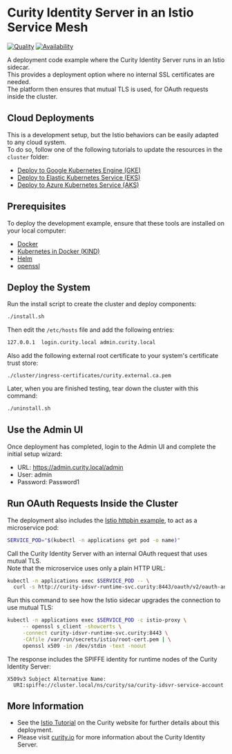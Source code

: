 # Curity Identity Server in an Istio Service Mesh

[![Quality](https://img.shields.io/badge/quality-demo-red)](https://curity.io/resources/code-examples/status/)
[![Availability](https://img.shields.io/badge/availability-source-blue)](https://curity.io/resources/code-examples/status/)

A deployment code example where the Curity Identity Server runs in an Istio sidecar.\
This provides a deployment option where no internal SSL certificates are needed.\
The platform then ensures that mutual TLS is used, for OAuth requests inside the cluster.

## Cloud Deployments

This is a development setup, but the Istio behaviors can be easily adapted to any cloud system.\
To do so, follow one of the following tutorials to update the resources in the `cluster` folder:

- [Deploy to Google Kubernetes Engine (GKE)](https://curity.io/resources/learn/kubernetes-gke-idsvr-kong-phantom/)
- [Deploy to Elastic Kubernetes Service (EKS)](https://curity.io/resources/learn/kubernetes-aws-eks-idsvr-deployment/)
- [Deploy to Azure Kubernetes Service (AKS)](https://curity.io/resources/learn/kubernetes-azure-aks-idsvr-deployment/)

## Prerequisites

To deploy the development example, ensure that these tools are installed on your local computer:

- [Docker](https://www.docker.com/products/docker-desktop)
- [Kubernetes in Docker (KIND)](https://kind.sigs.k8s.io/docs/user/quick-start/)
- [Helm](https://helm.sh/docs/intro/install/)
- [openssl](https://www.openssl.org/)

## Deploy the System

Run the install script to create the cluster and deploy components:

```bash
./install.sh
```

Then edit the `/etc/hosts` file and add the following entries:

```bash
127.0.0.1  login.curity.local admin.curity.local
```

Also add the following external root certificate to your system's certificate trust store:

```text
./cluster/ingress-certificates/curity.external.ca.pem
```

Later, when you are finished testing, tear down the cluster with this command:

```bash
./uninstall.sh
```

## Use the Admin UI

Once deployment has completed, login to the Admin UI and complete the initial setup wizard:

- URL: https://admin.curity.local/admin
- User: admin
- Password: Password1

## Run OAuth Requests Inside the Cluster

The deployment also includes the [Istio httpbin example](https://github.com/istio/istio/blob/master/samples/httpbin/httpbin.yaml), to act as a microservice pod:

```bash
SERVICE_POD="$(kubectl -n applications get pod -o name)"
```

Call the Curity Identity Server with an internal OAuth request that uses mutual TLS.\
Note that the microservice uses only a plain HTTP URL:

```bash
kubectl -n applications exec $SERVICE_POD -- \
  curl -s http://curity-idsvr-runtime-svc.curity:8443/oauth/v2/oauth-anonymous/jwks
```

Run this command to see how the Istio sidecar upgrades the connection to use mutual TLS:

```bash
kubectl -n applications exec $SERVICE_POD -c istio-proxy \
     -- openssl s_client -showcerts \
     -connect curity-idsvr-runtime-svc.curity:8443 \
     -CAfile /var/run/secrets/istio/root-cert.pem | \
     openssl x509 -in /dev/stdin -text -noout
```

The response includes the SPIFFE identity for runtime nodes of the Curity Identity Server:

```text
X509v3 Subject Alternative Name: 
  URI:spiffe://cluster.local/ns/curity/sa/curity-idsvr-service-account
```

## More Information

- See the [Istio Tutorial](https://curity.io/resources/learn/istio-demo-installation) on the Curity website for further details about this deployment.
- Please visit [curity.io](https://curity.io/) for more information about the Curity Identity Server.

